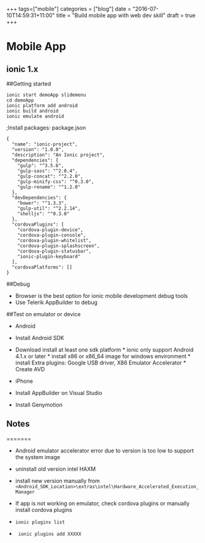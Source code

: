 +++
tags=["mobile"]
categories = ["blog"]
date = "2016-07-10T14:59:31+11:00"
title = "Build mobile app with web dev skill"
draft = true
+++

# Mobile App 



## ionic 1.x

##Getting started
```
ionic start demoApp slidemenu
cd demoApp
ionic platform add android 
ionic build android 
ionic emulate android 
```

;Install packages:  package.json


```
{
  "name": "ionic-project",
  "version": "1.0.0",
  "description": "An Ionic project",
  "dependencies": {
    "gulp": "^3.5.6",
    "gulp-sass": "^2.0.4",
    "gulp-concat": "^2.2.0",
    "gulp-minify-css": "^0.3.0",
    "gulp-rename": "^1.2.0"
  },
  "devDependencies": {
    "bower": "^1.3.3",
    "gulp-util": "^2.2.14",
    "shelljs": "^0.3.0"
  },
  "cordovaPlugins": [
    "cordova-plugin-device",
    "cordova-plugin-console",
    "cordova-plugin-whitelist",
    "cordova-plugin-splashscreen",
    "cordova-plugin-statusbar",
    "ionic-plugin-keyboard"
  ],
  "cordovaPlatforms": []
}

```
##Debug
*  Browser is the best option for ionic mobile development debug tools
*  Use Telerik AppBuilder to debug


##Test on emulator or device

*  Android 
  *  Install Android SDK
  *  Download install at least one sdk platform
    *  ionic only support Android 4.1.x or later
    *  install x86 or x86_64 image for windows environment
    *  install Extra plugins: Google USB driver, X86 Emulator Accelerator
    *  Create AVD 

*  iPhone
  *  Install AppBuilder on Visual Studio
  *  Install Genymotion 



## Notes
=======

*  Android emulator accelerator error due to version is too low to support the system image
*   uninstall old version intel HAXM 
*   install new version manually from `<Android_SDK_Location>\extras\intel\Hardware_Accelerated_Execution_Manager`


*  If app is not working on emulator, check cordova plugins or manually install cordova plugins

*   ` ionic plugins list `
*   ` ionic plugins add XXXXX`

